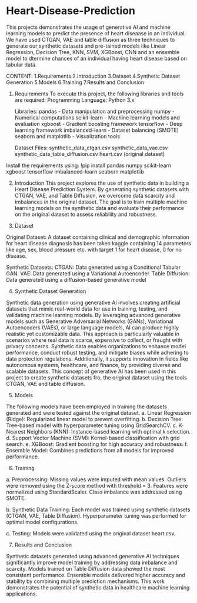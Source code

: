 # Heart-Disease-Prediction
This projects demonstrates the usage of generative AI and machine learning models to predict the presence of heart diseaase in an individual. We have used CTGAN, VAE and table diffusion as three techniques to generate our synthetic datasets and pre-tained models like Linear Regression, Decision Tree, KNN, SVM, XGBoost, CNN and an ensemble model to dtermine chances of an individual having heart disease based on tabular data. 

CONTENT:
1.Requirements
2.Introduction
3.Dataset
4.Synthetic Dataset Generation
5.Models
6.Training
7.Results and Conclusion

1. Requirements
   To execute this project, the following libraries and tools are required:
   Programming Language: Python 3.x
   
   Libraries:
pandas - Data manipulation and preprocessing
numpy - Numerical computations
scikit-learn - Machine learning models and evaluation
xgboost - Gradient boosting framework
tensorflow - Deep learning framework
imbalanced-learn - Dataset balancing (SMOTE)
seaborn and matplotlib - Visualization tools

   Dataset Files:
synthetic_data_ctgan.csv
synthetic_data_vae.csv
synthetic_data_table_diffusion.csv
heart.csv (original dataset)

Install the requirements using:
!pip install pandas numpy scikit-learn xgboost tensorflow imbalanced-learn seaborn matplotlib

2. Introduction
This project explores the use of synthetic data in building a Heart Disease Prediction System. By generating synthetic datasets with CTGAN, VAE, and Table Diffusion, we overcome data scarcity and imbalances in the original dataset. The goal is to train multiple machine learning models on the synthetic data and evaluate their performance on the original dataset to assess reliability and robustness.

3. Dataset
   
Original Dataset: A dataset containing clinical and demographic information for heart disease diagnosis has been taken kaggle containing
14 parameters like age, sex, blood pressure etc. with target 1 for heart disease, 0 for no disease.

Synthetic Datasets:
CTGAN: Data generated using a Conditional Tabular GAN.
VAE: Data generated using a Variational Autoencoder.
Table Diffusion: Data generated using a diffusion-based generative model

4. Synthetic Dataset Generation

Synthetic data generation using generative AI involves creating artificial datasets that mimic real-world data for use in training, testing, and validating machine learning models. By leveraging advanced generative models such as Generative Adversarial Networks (GANs), Variational Autoencoders (VAEs), or large language models, AI can produce highly realistic yet customizable data. This approach is particularly valuable in scenarios where real data is scarce, expensive to collect, or fraught with privacy concerns. Synthetic data enables organizations to enhance model performance, conduct robust testing, and mitigate biases while adhering to data protection regulations. Additionally, it supports innovation in fields like autonomous systems, healthcare, and finance, by providing diverse and scalable datasets.
This concept of generative AI has been used in this project to create synthetic datasets fro, the original dataset using the tools CTGAN, VAE and table diffusion.

5. Models

The following models have been employed in training the datasets generated and were tested against the original dataset.
a. Linear Regression (Ridge): Regularized linear model to prevent overfitting.
b. Decision Tree: Tree-based model with hyperparameter tuning using GridSearchCV.
c. K-Nearest Neighbors (KNN): Instance-based learning with optimal k selection.
d. Support Vector Machine (SVM): Kernel-based classification with grid search.
e. XGBoost: Gradient boosting for high accuracy and robustness.
f. Ensemble Model: Combines predictions from all models for improved performance.

6. Training

a. Preprocessing:
Missing values were imputed with mean values.
Outliers were removed using the Z-score method with threshold = 3.
Features were normalized using StandardScaler.
Class imbalance was addressed using SMOTE.

b. Synthetic Data Training:
Each model was trained using synthetic datasets (CTGAN, VAE, Table Diffusion).
Hyperparameter tuning was performed for optimal model configurations.

c. Testing:
Models were validated using the original dataset heart.csv.

7. Results and Conclusion

Synthetic datasets generated using advanced generative AI techniques significantly improve model training by addressing data imbalance and scarcity.
Models trained on Table Diffusion data showed the most consistent performance.
Ensemble models delivered higher accuracy and stability by combining multiple prediction mechanisms.
This work demonstrates the potential of synthetic data in healthcare machine learning applications.
